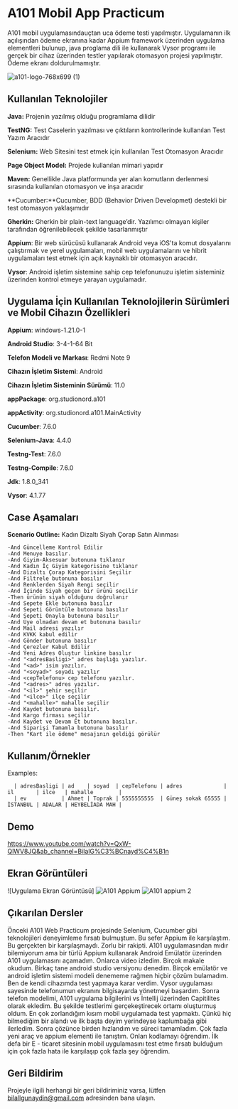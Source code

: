 
# A101 Mobil App Practicum

A101 mobil uygulamasındauçtan uca ödeme testi yapılmıştır. Uygulamanın ilk açılışından ödeme ekranına kadar Appium framework üzerinden uygulama elementleri bulunup, java proglama dili ile kullanarak Vysor programı ile gerçek bir cihaz üzerinden testler yapılarak otomasyon projesi yapılmıştır. 
Ödeme ekranı doldurulmamıştır. 


![a101-logo-768x699 (1)](https://user-images.githubusercontent.com/21973124/193421439-965b6bb0-bd51-403b-a0dd-6450dd2b18c5.png)

    
## Kullanılan Teknolojiler


**Java:** Projenin yazılmış olduğu programlama dilidir

**TestNG:** Test Caselerin yazılması ve çıktıların kontrollerinde kullanılan Test Yazım Aracıdır

**Selenium:** Web Sitesini test etmek için kullanılan Test Otomasyon Aracıdır

**Page Object Model:** Projede kullanılan mimari yapıdır

**Maven:** Genellikle Java platformunda yer alan komutların derlenmesi sırasında kullanılan otomasyon ve inşa aracıdır

**Cucumber:**Cucumber, BDD (Behavior Driven Developmet) destekli bir test otomasyon yaklaşımıdır

**Gherkin:** Gherkin bir plain-text language’dir. Yazılımcı olmayan kişiler tarafından öğrenilebilecek şekilde tasarlanmıştır

**Appium**: Bir web sürücüsü kullanarak Android veya iOS'ta komut dosyalarını çalıştırmak ve yerel uygulamaları, mobil web uygulamalarını ve hibrit uygulamaları test etmek için açık kaynaklı bir otomasyon aracıdır.

**Vysor**: Android işletim sistemine sahip cep telefonunuzu işletim sisteminiz üzerinden kontrol etmeye yarayan uygulamadır. 


## Uygulama İçin Kullanılan Teknolojilerin Sürümleri ve Mobil Cihazın Özellikleri

**Appium**: windows-1.21.0-1

**Android Studio**: 3-4-1-64 Bit

**Telefon Modeli ve Markası**: Redmi Note 9

**Cihazın İşletim Sistemi**: Android

**Cihazın İşletim Sisteminin Sürümü**: 11.0

**appPackage**: org.studionord.a101

**appActivity**: org.studionord.a101.MainActivity

**Cucumber**: 7.6.0

**Selenium-Java**: 4.4.0

**Testng-Test**: 7.6.0

**Testng-Compile**: 7.6.0

**Jdk**: 1.8.0_341

**Vysor**: 4.1.77

## Case Aşamaları

**Scenario Outline:**  Kadın Dizaltı Siyah Çorap Satın Alınması
    
    -And Güncelleme Kontrol Edilir
    -And Menuye basılır.
    -And Giyim-Aksesuar butonuna tıklanır
    -And Kadın İç Giyim kategorisine tıklanır
    -And Dizaltı Çorap Kategorisini Seçilir
    -And Filtrele butonuna basılır
    -And Renklerden Siyah Rengi seçilir
    -And İçinde Siyah geçen bir ürünü seçilir
    -Then ürünün siyah olduğunu doğrulanır
    -And Sepete Ekle butonuna basılır
    -And Sepeti Görüntüle butonuna basılır
    -And Sepeti Onayla butonuna basılır
    -And Üye olmadan devam et butonuna basılır
    -And Mail adresi yazılır
    -And KVKK kabul edilir
    -And Gönder butonuna basılır
    -And Çerezler Kabul Edilir
    -And Yeni Adres Oluştur linkine basılır
    -And "<adresBasligi>" adres başlığı yazılır.
    -And "<ad>" isim yazılır.
    -And "<soyad>" soyadı yazılır
    -And <cepTelefonu> cep telefonu yazılır.
    -And "<adres>" adres yazılır.
    -And "<il>" şehir seçilir
    -And "<ilce>" ilçe seçilir
    -And "<mahalle>" mahalle seçilir
    -And Kaydet butonuna basılır.
    -And Kargo firması seçilir
    -And Kaydet ve Devam Et butonuna basılır.
    -And Siparişi Tamamla butonuna basılır
    -Then "Kart ile ödeme" mesajının geldiği görülür
  
## Kullanım/Örnekler


 Examples:
      
      | adresBasligi | ad    | soyad  | cepTelefonu | adres             | il       | ilce   | mahalle        |
      | ev           | Ahmet | Toprak | 5555555555  | Güneş sokak 65555 | İSTANBUL | ADALAR | HEYBELİADA MAH |

  
## Demo

https://www.youtube.com/watch?v=QxW-QlWV8JQ&ab_channel=BilalG%C3%BCnayd%C4%B1n

  
## Ekran Görüntüleri

![Uygulama Ekran Görüntüsü]
![A101 Appium](https://user-images.githubusercontent.com/21973124/193424424-07aa849f-4d48-48b3-beeb-b09c06bc0d43.jpg)
![A101 appium 2](https://user-images.githubusercontent.com/21973124/193424461-a9f2763c-cae3-4014-9616-58963e644205.jpg)




  
## Çıkarılan Dersler

Önceki A101 Web Practicum projesinde Selenium, Cucumber gibi teknolojileri deneyimleme fırsatı bulmuştum. Bu sefer Appium ile karşılaştım. Bu gerçekten bir karşılaşmaydı. Zorlu bir rakipti. A101 uygulamasından mıdır bilemiyorum ama bir türlü Appium kullanarak Android Emülatör üzerinden A101 uygulamasını açamadım. Onlarca video izledim. Birçok makale okudum. Birkaç tane android studio versiyonu denedim. Birçok emülatör ve android işletim sistemi modeli denememe rağmen hiçbir çözüm bulamadım. Ben de kendi cihazımda test yapmaya karar verdim. Vysor uygulaması sayesinde telefonumun ekranını bilgisayarda yönetmeyi başardım. Sonra telefon modelimi, A101 uygulama bilgilerini vs İntellij üzerinden Capitilites olarak ekledim. Bu şekilde testlerimi gerçekeştirecek ortamı oluşturmuş oldum. 
En çok zorlandığım kısım mobil uygulamada test yapmaktı. Çünkü hiç bilmediğim bir alandı ve ilk başta deyim yerindeyse kaplumbağa gibi ilerledim. Sonra çözünce birden hızlandım ve süreci tamamladım. Çok fazla yeni araç ve appium elementi ile tanıştım. Onları kodlamayı öğrendim. İlk defa bir E - ticaret sitesinin mobil uygulamasını test etme fırsatı bulduğum için çok fazla hata ile karşılaşıp çok fazla şey öğrendim.



  
## Geri Bildirim

Projeyle ilgili herhangi bir geri bildiriminiz varsa, lütfen bilallgunaydin@gmail.com adresinden bana ulaşın.

  
